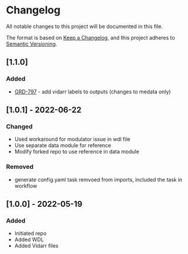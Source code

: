 # Changelog
All notable changes to this project will be documented in this file.

The format is based on [Keep a Changelog](https://keepachangelog.com/en/1.0.0/),
and this project adheres to [Semantic Versioning](https://semver.org/spec/v2.0.0.html).

## [1.1.0]
### Added
- [GRD-797](https://jira.oicr.on.ca/browse/GRD-797) - add vidarr labels to outputs (changes to medata only)

## [1.0.1] - 2022-06-22
### Changed
- Used workaround for modulator issue in wdl file
- Use separate data module for reference
- Modify forked repo to use reference in data module
### Removed
- generate config.yaml task remvoed from imports, included the task in workflow

## [1.0.0] - 2022-05-19
### Added
- Initiated repo
- Added WDL
- Added Vidarr files


